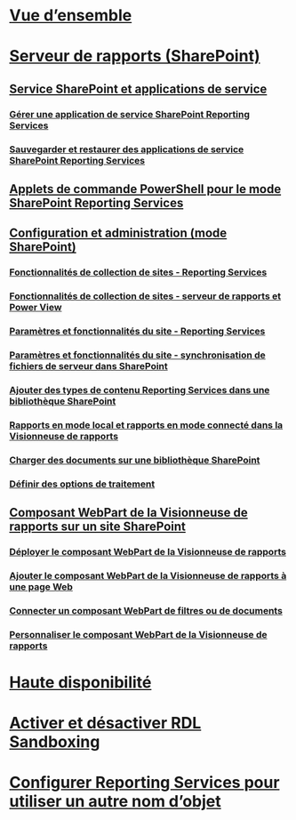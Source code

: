 # [Vue d’ensemble](reporting-services-report-server.md)  
# [Serveur de rapports (SharePoint)](reporting-services-report-server-sharepoint-mode.md)  
## [Service SharePoint et applications de service](reporting-services-sharepoint-service-and-service-applications.md)  
### [Gérer une application de service SharePoint Reporting Services](manage-a-reporting-services-sharepoint-service-application.md)  
### [Sauvegarder et restaurer des applications de service SharePoint Reporting Services](backup-and-restore-reporting-services-sharepoint-service-applications.md)  
## [Applets de commande PowerShell pour le mode SharePoint Reporting Services](powershell-cmdlets-for-reporting-services-sharepoint-mode.md)  
## [Configuration et administration (mode SharePoint)](configuration-and-administration-of-a-report-server.md)  
### [Fonctionnalités de collection de sites - Reporting Services](site-collection-features-reporting-services.md)  
### [Fonctionnalités de collection de sites - serveur de rapports et Power View](site-collection-features-report-server-and-power-view.md)  
### [Paramètres et fonctionnalités du site - Reporting Services](site-settings-and-features-reporting-services.md)  
### [Paramètres et fonctionnalités du site - synchronisation de fichiers de serveur dans SharePoint](activate-the-report-server-file-sync-feature-in-sharepoint-ca.md)  
### [Ajouter des types de contenu Reporting Services dans une bibliothèque SharePoint](add-reporting-services-content-types-to-a-sharepoint-library.md)  
### [Rapports en mode local et rapports en mode connecté dans la Visionneuse de rapports](local-mode-vs-connected-mode-reports-in-the-report-viewer.md)  
### [Charger des documents sur une bibliothèque SharePoint](upload-documents-to-a-sharepoint-library-reporting-services-in-sharepoint-mode.md)  
### [Définir des options de traitement](set-processing-options-reporting-services-in-sharepoint-integrated-mode.md)  
## [Composant WebPart de la Visionneuse de rapports sur un site SharePoint](report-viewer-web-part-sharepoint-site.md)  
### [Déployer le composant WebPart de la Visionneuse de rapports](deploy-report-viewer-web-part.md)
### [Ajouter le composant WebPart de la Visionneuse de rapports à une page Web](add-report-viewer-web-part-to-page.md)
### [Connecter un composant WebPart de filtres ou de documents](connect-filter-or-documents-web-part-sharepoint-integrated-mode.md)  
### [Personnaliser le composant WebPart de la Visionneuse de rapports](customize-the-report-viewer-web-part.md)  
# [Haute disponibilité](high-availability-reporting-services.md)  
# [Activer et désactiver RDL Sandboxing](enable-and-disable-rdl-sandboxing.md)  
# [Configurer Reporting Services pour utiliser un autre nom d’objet](configure-reporting-services-to-use-a-subject-alternative-name.md)  
